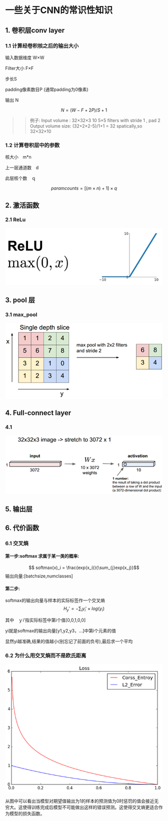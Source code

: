 # 一些关于CNN的常识性知识 

## 1. 卷积层conv layer
### 1.1 计算经卷积核之后的输出大小
输入数据维度 W×W

Filter大小 F×F 

步长S

padding像素数目P
(通常padding为0像素)

输出 N

$$ N = (W - F+2P)/S+1$$

>> 例子:
Input volume : 32×32×3
10 5×5 filters with stride 1 , pad 2 
Output volume size:
(32+2×2-5)/1+1 = 32 spatically,so 32×32×10 

### 1.2 计算卷积层中的参数
核大小　m*n

上一层通道数　d

此层核个数　ｑ

$$ paramcounts = [(m\times n )+1]\times q $$
## 2. 激活函数 
### 2.1 ReLu
![](./doc/relu.png)
## 3. pool 层

### 3.1 max_pool
![](./doc/1.png)

## 4. Full-connect layer
### 4.1 
![](./doc/fullconnect.png)
## 5. 输出层 

## 6. 代价函数 
### 6.1 交叉熵 
#### 第一步:softmax 求属于某一类的概率:

$$ softmax(x)_i = \frac{exp(x_i)}{\sum_{j}exp(x_j)}$$
输出向量:[batchsize,numclasses]
#### 第二步:

softmax的输出向量与样本的实际标签作一个交叉熵
$$H_y' = - \sum_{i}y_i'\times log(y_i)$$

 其中　ｙi'指实际标签中第i个值[0,0,1,0,0]

yi就是softmax的输出向量[y1,y2,y3，...]中第i个元素的值

显然yi越准确,结果的值越小(别忘记了前面的负号),最后求一个平均

### 6.2 为什么用交叉熵而不是欧氏距离 
![](./doc/Loss.png)

从图中可以看出当模型对期望值输出为1的样本的预测值为0时惩罚的值会接近无穷大。这使得训练完成后模型不可能做出这样的错误预测。这使得交叉熵更适合作为模型的损失函数。